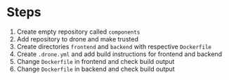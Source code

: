 # Steps

1. Create empty repository called `components`
1. Add repository to drone and make trusted
1. Create directories `frontend` and `backend` with respective `Dockerfile`
1. Create `.drone.yml` and add build instructions for frontend and backend
1. Change `Dockerfile` in frontend and check build output
1. Change `Dockerfile` in backend and check build output
